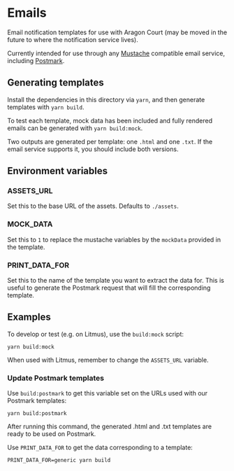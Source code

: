 # Emails

Email notification templates for use with Aragon Court (may be moved in the future to where the notification service lives).

Currently intended for use through any [Mustache](https://mustache.github.io/) compatible email service, including [Postmark](https://postmarkapp.com/).

## Generating templates

Install the dependencies in this directory via `yarn`, and then generate templates with `yarn build`.

To test each template, mock data has been included and fully rendered emails can be generated with `yarn build:mock`.

Two outputs are generated per template: one `.html` and one `.txt`. If the email service supports it, you should include both versions.

## Environment variables

### ASSETS_URL

Set this to the base URL of the assets. Defaults to `./assets`.

### MOCK_DATA

Set this to `1` to replace the mustache variables by the `mockData` provided in the template.

### PRINT_DATA_FOR

Set this to the name of the template you want to extract the data for. This is useful to generate the Postmark request that will fill the corresponding template.

## Examples

To develop or test (e.g. on Litmus), use the `build:mock` script:

```console
yarn build:mock
```

When used with Litmus, remember to change the `ASSETS_URL` variable.

### Update Postmark templates

Use `build:postmark` to get this variable set on the URLs used with our Postmark templates:

```console
yarn build:postmark
```

After running this command, the generated .html and .txt templates are ready to be used on Postmark.

Use `PRINT_DATA_FOR` to get the data corresponding to a template:

```console
PRINT_DATA_FOR=generic yarn build
```
